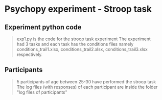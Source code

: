 # Psychopy experiment - Stroop task

## Experiment python code

> exp1.py is the code for the stroop task experiment
> The experiment had 3 tasks and each task has the conditions files namely conditions_trail1.xlsx, conditions_trail2.xlsx, conditions_trail3.xlsx respectively.

## Participants

> 5 participants of age between 25-30 have performed the stroop task
> The log files (with responses) of each participant are inside the folder "log files of participants"
